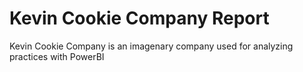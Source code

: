 # Kevin Cookie Company Report
Kevin Cookie Company is an imagenary company used for analyzing practices with PowerBI
